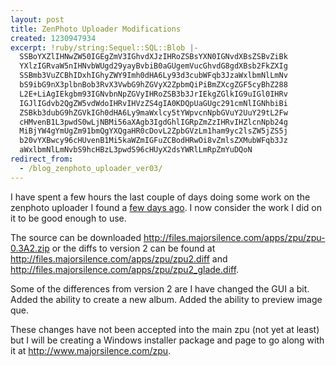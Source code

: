 ```yaml
---
layout: post
title: ZenPhoto Uploader Modifications
created: 1230947934
excerpt: !ruby/string:Sequel::SQL::Blob |-
  SSBoYXZlIHNwZW50IGEgZmV3IGhvdXJzIHRoZSBsYXN0IGNvdXBsZSBvZiBk
  YXlzIGRvaW5nIHNvbWUgd29yayBvbiB0aGUgemVucGhvdG8gdXBsb2FkZXIg
  SSBmb3VuZCBhIDxhIGhyZWY9Imh0dHA6Ly93d3cubWFqb3JzaWxlbmNlLmNv
  bS9ibG9nX3plbnBob3RvX3VwbG9hZGVyX2ZpbmQiPiBmZXcgZGF5cyBhZ288
  L2E+LiAgIEkgbm93IGNvbnNpZGVyIHRoZSB3b3JrIEkgZGlkIG9uIGl0IHRv
  IGJlIGdvb2QgZW5vdWdoIHRvIHVzZS4gIA0KDQpUaGUgc291cmNlIGNhbiBi
  ZSBkb3dubG9hZGVkIGh0dHA6Ly9maWxlcy5tYWpvcnNpbGVuY2UuY29tL2Fw
  cHMvenB1L3pwdS0wLjNBMi56aXAgb3IgdGhlIGRpZmZzIHRvIHZlcnNpb24g
  MiBjYW4gYmUgZm91bmQgYXQgaHR0cDovL2ZpbGVzLm1ham9yc2lsZW5jZS5j
  b20vYXBwcy96cHUvenB1Mi5kaWZmIGFuZCBodHRwOi8vZmlsZXMubWFqb3Jz
  aWxlbmNlLmNvbS9hcHBzL3pwdS96cHUyX2dsYWRlLmRpZmYuDQoN
redirect_from:
  - /blog_zenphoto_uploader_ver03/
---
```

I have spent a few hours the last couple of days doing some work on the zenphoto uploader I found a <a href="http://www.majorsilence.com/blog_zenphoto_uploader_find"> few days ago</a>.   I now consider the work I did on it to be good enough to use.  

The source can be downloaded http://files.majorsilence.com/apps/zpu/zpu-0.3A2.zip or the diffs to version 2 can be found at http://files.majorsilence.com/apps/zpu/zpu2.diff and http://files.majorsilence.com/apps/zpu/zpu2_glade.diff.

Some of the differences from version 2 are I have changed the GUI a bit.  Added the ability to create a new album.  Added the ability to preview image que.

These changes have not been accepted into the main zpu (not yet at least) but I will be creating a Windows installer package and page to go along with it at http://www.majorsilence.com/zpu.
